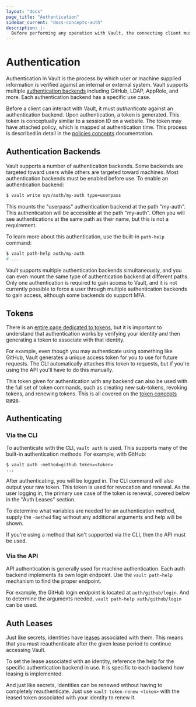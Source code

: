 ```yaml
---
layout: "docs"
page_title: "Authentication"
sidebar_current: "docs-concepts-auth"
description: |-
  Before performing any operation with Vault, the connecting client must be authenticated.
---
```


# Authentication

Authentication in Vault is the process by which user or machine supplied
information is verified against an internal or external system. Vault supports
multiple [authentication backends](/docs/auth/index.html) including GitHub,
LDAP, AppRole, and more. Each authentication backend has a specific use case.

Before a client can interact with Vault, it must _authenticate_ against an
authentication backend. Upon authentication, a token is generated. This token is
conceptually similar to a session ID on a website. The token may have attached
policy, which is mapped at authentication time. This process is described in
detail in the [policies concepts](/docs/concepts/policies.html) documentation.

## Authentication Backends

Vault supports a number of authentication backends. Some backends are targeted
toward users while others are targeted toward machines. Most authentication
backends must be enabled before use. To enable an authentication backend:

```sh
$ vault write sys/auth/my-auth type=userpass
```

This mounts the "userpass" authentication backend at the path "my-auth". This
authentication will be accessible at the path "my-auth". Often you will see
authentications at the same path as their name, but this is not a requirement.

To learn more about this authentication, use the built-in `path-help` command:

```sh
$ vault path-help auth/my-auth
# ...
```

Vault supports multiple authentication backends simultaneously, and you can even
mount the same type of authentication backend at different paths. Only one
authentication is required to gain access to Vault, and it is not currently
possible to force a user through multiple authentication backends to gain
access, although some backends do support MFA.

## Tokens

There is an [entire page dedicated to tokens](/docs/concepts/tokens.html),
but it is important to understand that authentication works by verifying
your identity and then generating a token to associate with that identity.

For example, even though you may authenticate using something like GitHub,
Vault generates a unique access token for you to use for future requests.
The CLI automatically attaches this token to requests, but if you're using
the API you'll have to do this manually.

This token given for authentication with any backend can also be used
with the full set of token commands, such as creating new sub-tokens,
revoking tokens, and renewing tokens. This is all covered on the
[token concepts page](/docs/concepts/tokens.html).

## Authenticating

### Via the CLI

To authenticate with the CLI, `vault auth` is used. This supports many
of the built-in authentication methods. For example, with GitHub:

```
$ vault auth -method=github token=<token>
...
```

After authenticating, you will be logged in. The CLI command will also
output your raw token. This token is used for revocation and renewal.
As the user logging in, the primary use case of the token is renewal,
covered below in the "Auth Leases" section.

To determine what variables are needed for an authentication method,
supply the `-method` flag without any additional arguments and help
will be shown.

If you're using a method that isn't supported via the CLI, then the API
must be used.

### Via the API

API authentication is generally used for machine authentication. Each
auth backend implements its own login endpoint. Use the `vault path-help`
mechanism to find the proper endpoint.

For example, the GitHub login endpoint is located at `auth/github/login`.
And to determine the arguments needed, `vault path-help auth/github/login` can
be used.

## Auth Leases

Just like secrets, identities have
[leases](/docs/concepts/lease.html) associated with them. This means that
you must reauthenticate after the given lease period to continue accessing
Vault.

To set the lease associated with an identity, reference the help for
the specific authentication backend in use. It is specific to each backend
how leasing is implemented.

And just like secrets, identities can be renewed without having to
completely reauthenticate. Just use `vault token-renew <token>` with the
leased token associated with your identity to renew it.
